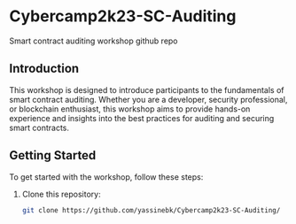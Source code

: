 # Cybercamp2k23-SC-Auditing
Smart contract auditing workshop github repo

## Introduction

This workshop is designed to introduce participants to the fundamentals of smart contract auditing. Whether you are a developer, security professional, or blockchain enthusiast, this workshop aims to provide hands-on experience and insights into the best practices for auditing and securing smart contracts.

## Getting Started

To get started with the workshop, follow these steps:

1. Clone this repository:

   ```bash
   git clone https://github.com/yassinebk/Cybercamp2k23-SC-Auditing/
   ```
